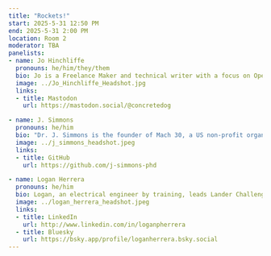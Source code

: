 ```yaml
---
title: "Rockets!"
start: 2025-5-31 12:50 PM
end: 2025-5-31 2:00 PM
location: Room 2
moderator: TBA
panelists:
- name: Jo Hinchliffe
  pronouns: he/him/they/them
  bio: Jo is a Freelance Maker and technical writer with a focus on Opensource technologies.  His clients include Raspberry Pi, Tindie, The FreeCAD Project Assc, RS Electronics, Toms Hardware and more. Jo sat on the UK Rocketry council for numerous years, was a core contributor to the Libre Space Foundation and also holds a UK altitude record for A impulse rocketry. He has designed and delivered many rocketry workshops and mentored rocketry teams and individuals in the UK. He was a founder memebr of "The FLame Trench" a collaborative group including Joe Barnard and Arsenio Menendes.
  image: ../Jo_Hinchliffe_Headshot.jpg
  links:
  - title: Mastodon
    url: https://mastodon.social/@concretedog

- name: J. Simmons
  pronouns: he/him
  bio: "Dr. J. Simmons is the founder of Mach 30, a US non-profit organized in 2009, dedicated to the development of open source hardware for spaceflight.  J. was the project leader for Mach 30's open source Estes scale rocket motor test stand (US000006) and for one of the first dedicated OSHW project web sites (Open Design Engine).  Outside of his work in Mach 30, J. runs a Digital Engineering consulting business utilizing his professional experience in the US Aerospace Industry and his Ph.D. in Space Systems Engineering from the Air Force Institute of Technology."
  image: ../j_simmons_headshot.jpeg
  links:
  - title: GitHub
    url: https://github.com/j-simmons-phd

- name: Logan Herrera
  pronouns: he/him
  bio: Logan, an electrical engineer by training, leads Lander Challenge self-landing rocket challenge compliance and has been launching rockets for over 15 years. He is passionate about rocket engineering as a multidisciplinary educational tool, having mentored numerous student teams and developed open-source information sharing approaches to foster academic innovation. In addition, he serves as the Director of Media for the International Rocket Engineering Competition (IREC), the world's largest university rocket engineering competition. In this capacity, he successfully led a public engagement campaign that generated unprecedented community participation in US export control reform, resulting in over 2,200 public comments.
  image: ../logan_herrera_headshot.jpeg
  links:
  - title: LinkedIn
    url: http://www.linkedin.com/in/loganpherrera
  - title: Bluesky
    url: https://bsky.app/profile/loganherrera.bsky.social
---
```

